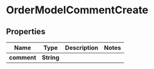 

# OrderModelCommentCreate


## Properties

Name | Type | Description | Notes
------------ | ------------- | ------------- | -------------
**comment** | **String** |  | 



